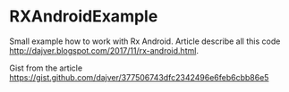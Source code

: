 # RXAndroidExample

Small example how to work with Rx Android. Article describe all this code http://dajver.blogspot.com/2017/11/rx-android.html. 

Gist from the article https://gist.github.com/dajver/377506743dfc2342496e6feb6cbb86e5
